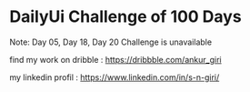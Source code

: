 # DailyUi Challenge of 100 Days

Note: Day 05, Day 18, Day 20 Challenge is unavailable

find my work on dribble : https://dribbble.com/ankur_giri

my linkedin profil : https://www.linkedin.com/in/s-n-giri/
